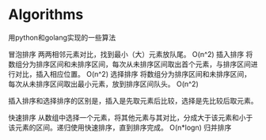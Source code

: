 # Algorithms
用python和golang实现的一些算法

冒泡排序
两两相邻元素对比，找到最小（大）元素放队尾。
O(n^2)
插入排序
将数组分为排序区间和未排序区间，每次从未排序区间取出首个元素，与排序区间进行对比，插入相应位置。
O(n^2)
选择排序
将数组分为排序区间和未排序区间，每次从未排序区间取出最小元素，放到排序区间队头。
O(n^2)

插入排序和选择排序的区别是，插入是先取元素后比较，选择是先比较后取元素。

快速排序
从数组中选择一个元素，将其他元素与其对比，分成大于该元素和小于该元素的区间。递归使用快速排序，直到排序完成。
O(n*logn)
归并排序

